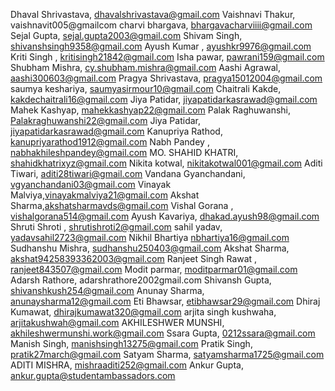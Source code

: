 Dhaval Shrivastava, dhavalshrivastava@gmail.com
Vaishnavi Thakur, vaishnavit005@gmailcom
charvi bhargava, bhargavacharviiii@gmail.com
Sejal Gupta, sejal.gupta2003@gmail.com
Shivam Singh, shivanshsingh9358@gmail.com
Ayush Kumar , ayushkr9976@gmail.com
Kriti Singh , kritisingh21842@gmail.com
Isha pawar, pawrani159@gmail.com
Shubham Mishra, cy.shubham.mishra@gmail.com
Aashi Agrawal, aashi300603@gmail.com
Pragya Shrivastava, pragya15012004@gmail.com
saumya keshariya, saumyasirmour10@gmail.com
Chaitrali Kakde, kakdechaitrali16@gmail.com
Jiya Patidar, jiyapatidarkasrawad@gmail.com
Mahek Kashyap, mahekkashyap22@gmail.com
Palak Raghuwanshi, Palakraghuwanshi22@gmail.com
Jiya Patidar, jiyapatidarkasrawad@gmail.com
Kanupriya Rathod, kanupriyarathod1912@gmail.com
Nabh Pandey , nabhakhileshpandey@gmail.com
MO. SHAHID KHATRI, shahidkhatrixyz@gmail.com
Nikita kotwal, nikitakotwal001@gmail.com
Aditi Tiwari, aditi28tiwari@gmail.com
Vandana Gyanchandani, vgyanchandani03@gmail.com
Vinayak Malviya,vinayakmalviya21@gmail.com
Akshat Sharma,akshatsharmavds@gmail.com
Vishal Gorana , vishalgorana514@gmail.com
Ayush Kavariya, dhakad.ayush98@gmail.com
Shruti Shroti , shrutishroti2@gmail.com
sahil yadav, yadavsahil2723@gmail.com
Nikhil Bhartiya nbhartiya16@gmail.com
Sudhanshu Mishra, sudhanshu250403@gmail.com
Akshat Sharma, akshat94258393362003@gmail.com
Ranjeet Singh Rawat , ranjeet843507@gmail.com
Modit parmar, moditparmar01@gmail.com
Adarsh Rathore, adarshrathore2002gmail.com
Shivansh Gupta, shivanshkush254@gmail.com
Anunay Sharma, anunaysharma12@gmail.com
Eti Bhawsar, etibhawsar29@gmail.com
Dhiraj Kumawat, dhirajkumawat320@gmail.com
arjita singh kushwaha, arjitakushwah@gmail.com
AKHILESHWER MUNSHI, akhileshwermunshi.work@gmail.com
Ssara Gupta, 0212ssara@gmail.com
Manish Singh, manishsingh13275@gmail.com
Pratik Singh, pratik27march@gmail.com
Satyam Sharma, satyamsharma1725@gmail.com
ADITI MISHRA, mishraaditi252@gmail.com
Ankur Gupta, ankur.gupta@studentambassadors.com